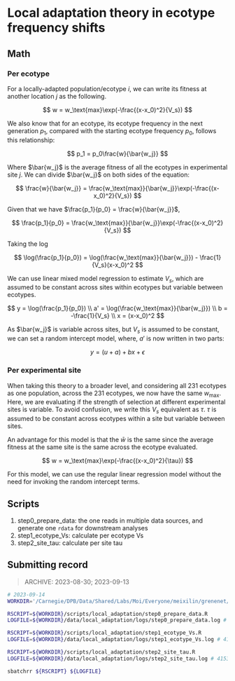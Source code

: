 # Local adaptation theory in ecotype frequency shifts

## Math

### Per ecotype

For a locally-adapted population/ecotype $i$, we can write its fitness at another location $j$ as the following.

$$
w = w_\text{max}\exp(-\frac{(x-x_0)^2}{V_s})
$$

We also know that for an ecotype, its ecotype frequency in the next generation $p_1$, compared with the starting ecotype frequency $p_0$, follows this relationship:

$$
p_1 = p_0\frac{w}{\bar{w_j}}
$$

Where $\bar{w_j}$ is the average fitness of all the ecotypes in experimental site $j$. We can divide $\bar{w_j}$ on both sides of the equation:

$$
\frac{w}{\bar{w_j}} = \frac{w_\text{max}}{\bar{w_j}}\exp(-\frac{(x-x_0)^2}{V_s})
$$

Given that we have $\frac{p_1}{p_0} = \frac{w}{\bar{w_j}}$,

$$
\frac{p_1}{p_0} = \frac{w_\text{max}}{\bar{w_j}}\exp(-\frac{(x-x_0)^2}{V_s})
$$

Taking the log

$$
\log(\frac{p_1}{p_0}) = \log(\frac{w_\text{max}}{\bar{w_j}}) - \frac{1}{V_s}(x-x_0)^2
$$

We can use linear mixed model regression to estimate $V_s$, which are assumed to be constant across sites within ecotypes but variable between ecotypes.

$$
y = \log(\frac{p_1}{p_0}) \\
a' = \log(\frac{w_\text{max}}{\bar{w_j}})  \\
b = -\frac{1}{V_s} \\
x = (x-x_0)^2
$$

As $\bar{w_j}$ is variable across sites, but $V_s$ is assumed to be constant, we can set a random intercept model, where, $a'$ is now written in two parts:

$$
y = (u + a) + bx + \epsilon
$$

### Per experimental site

When taking this theory to a broader level, and considering all 231 ecotypes as one population, across the 231 ecotypes, we now have the same $w_\text{max}$. Here, we are evaluating if the strength of selection at different experimental sites is variable. To avoid confusion, we write this $V_s$ equivalent as $\tau$. $\tau$ is assumed to be constant across ecotypes within a site but variable between sites.

An advantage for this model is that the $\bar{w}$ is the same since the average fitness at the same site is the same across the ecotype evaluated.

$$
w = w_\text{max}\exp(-\frac{(x-x_0)^2}{\tau})
$$

For this model, we can use the regular linear regression model without the need for invoking the random intercept terms.

## Scripts

1.  step0_prepare_data: the one reads in multiple data sources, and generate one `rdata` for downstream analyses
2.  step1_ecotype_Vs: calculate per ecotype Vs
3.  step2_site_tau: calculate per site tau

## Submitting record

> ARCHIVE: 2023-08-30; 2023-09-13

```bash
# 2023-09-14
WORKDIR='/Carnegie/DPB/Data/Shared/Labs/Moi/Everyone/meixilin/grenenet/analyses'

RSCRIPT=${WORKDIR}/scripts/local_adaptation/step0_prepare_data.R
LOGFILE=${WORKDIR}/data/local_adaptation/logs/step0_prepare_data.log # 415299

RSCRIPT=${WORKDIR}/scripts/local_adaptation/step1_ecotype_Vs.R
LOGFILE=${WORKDIR}/data/local_adaptation/logs/step1_ecotype_Vs.log # 415300

RSCRIPT=${WORKDIR}/scripts/local_adaptation/step2_site_tau.R
LOGFILE=${WORKDIR}/data/local_adaptation/logs/step2_site_tau.log # 415301

sbatchrr ${RSCRIPT} ${LOGFILE}
```

